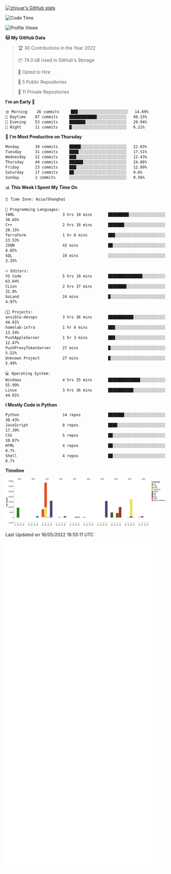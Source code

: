 
[![zhiyue's GitHub stats](https://github-readme-stats.vercel.app/api?username=zhiyue)](https://github.com/anuraghazra/github-readme-stats&&show_icons=true)

<!--START_SECTION:waka-->
![Code Time](http://img.shields.io/badge/Code%20Time-0%20secs-blue)

![Profile Views](http://img.shields.io/badge/Profile%20Views-9-blue)

**🐱 My GitHub Data** 

> 🏆 30 Contributions in the Year 2022
 > 
> 📦 74.0 kB Used in GitHub's Storage 
 > 
> 💼 Opted to Hire
 > 
> 📜 5 Public Repositories 
 > 
> 🔑 11 Private Repositories  
 > 
**I'm an Early 🐤** 

```text
🌞 Morning    26 commits     ███░░░░░░░░░░░░░░░░░░░░░░   14.69% 
🌆 Daytime    87 commits     ████████████░░░░░░░░░░░░░   49.15% 
🌃 Evening    53 commits     ███████░░░░░░░░░░░░░░░░░░   29.94% 
🌙 Night      11 commits     █░░░░░░░░░░░░░░░░░░░░░░░░   6.21%

```
📅 **I'm Most Productive on Thursday** 

```text
Monday       39 commits     █████░░░░░░░░░░░░░░░░░░░░   22.03% 
Tuesday      31 commits     ████░░░░░░░░░░░░░░░░░░░░░   17.51% 
Wednesday    22 commits     ███░░░░░░░░░░░░░░░░░░░░░░   12.43% 
Thursday     44 commits     ██████░░░░░░░░░░░░░░░░░░░   24.86% 
Friday       23 commits     ███░░░░░░░░░░░░░░░░░░░░░░   12.99% 
Saturday     17 commits     ██░░░░░░░░░░░░░░░░░░░░░░░   9.6% 
Sunday       1 commits      ░░░░░░░░░░░░░░░░░░░░░░░░░   0.56%

```


📊 **This Week I Spent My Time On** 

```text
⌚︎ Time Zone: Asia/Shanghai

💬 Programming Languages: 
YAML                     3 hrs 10 mins       █████████░░░░░░░░░░░░░░░░   38.65% 
C++                      2 hrs 18 mins       ███████░░░░░░░░░░░░░░░░░░   28.15% 
Terraform                1 hr 6 mins         ███░░░░░░░░░░░░░░░░░░░░░░   13.53% 
JSON                     43 mins             ██░░░░░░░░░░░░░░░░░░░░░░░   8.85% 
SQL                      16 mins             ░░░░░░░░░░░░░░░░░░░░░░░░░   3.35%

🔥 Editors: 
VS Code                  5 hrs 10 mins       ███████████████░░░░░░░░░░   63.04% 
CLion                    2 hrs 37 mins       ████████░░░░░░░░░░░░░░░░░   32.0% 
GoLand                   24 mins             █░░░░░░░░░░░░░░░░░░░░░░░░   4.97%

🐱‍💻 Projects: 
ansible-devops           3 hrs 36 mins       ███████████░░░░░░░░░░░░░░   44.01% 
homelab-infra            1 hr 6 mins         ███░░░░░░░░░░░░░░░░░░░░░░   13.54% 
PushAppleServer          1 hr 3 mins         ███░░░░░░░░░░░░░░░░░░░░░░   12.87% 
PushProxyTokenServer     27 mins             █░░░░░░░░░░░░░░░░░░░░░░░░   5.52% 
Unknown Project          27 mins             █░░░░░░░░░░░░░░░░░░░░░░░░   5.49%

💻 Operating System: 
Windows                  4 hrs 35 mins       ██████████████░░░░░░░░░░░   55.99% 
Linux                    3 hrs 36 mins       ███████████░░░░░░░░░░░░░░   44.01%

```

**I Mostly Code in Python** 

```text
Python                   14 repos            ███████░░░░░░░░░░░░░░░░░░   30.43% 
JavaScript               8 repos             ████░░░░░░░░░░░░░░░░░░░░░   17.39% 
CSS                      5 repos             ██░░░░░░░░░░░░░░░░░░░░░░░   10.87% 
HTML                     4 repos             ██░░░░░░░░░░░░░░░░░░░░░░░   8.7% 
Shell                    4 repos             ██░░░░░░░░░░░░░░░░░░░░░░░   8.7%

```


**Timeline**

![Chart not found](https://raw.githubusercontent.com/zhiyue/zhiyue/main/charts/bar_graph.png) 


 Last Updated on 16/05/2022 18:55:11 UTC
<!--END_SECTION:waka-->

<!-- [![Top Langs](https://github-readme-stats.vercel.app/api/top-langs/?username=zhiyue)](https://github.com/anuraghazra/github-readme-stats) -->

![](./github-metrics.svg)

